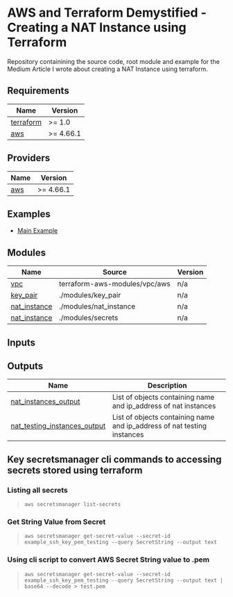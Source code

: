 # AWS and Terraform Demystified - Creating a NAT Instance using Terraform

Repository containining the source code, root module and example for the Medium Article I wrote about creating a NAT Instance using terraform.


## Requirements

| Name | Version |
|------|---------|
| <a name="requirement_terraform"></a> [terraform](#requirement\_terraform) | >= 1.0 |
| <a name="requirement_aws"></a> [aws](#requirement\_aws) | >= 4.66.1 |

## Providers

| Name | Version |
|------|---------|
| <a name="provider_aws"></a> [aws](#provider\_aws) | >= 4.66.1 |

## Examples

- [Main Example](https://github.com/Mark-Barbaric/aws-and-terraform-demystified-nat-instance)

## Modules

| Name | Source | Version |
|------|--------|---------|
| <a name="vpc"></a> [vpc](https://github.com/terraform-aws-modules/terraform-aws-vpc) | terraform-aws-modules/vpc/aws | n/a |
| <a name="key_pair"></a> [key_pair](#module\key_pair) | ./modules/key_pair | n/a |
| <a name="nat_instance"></a> [nat_instance](#module\nat_instance) | ./modules/nat_instance | n/a |
| <a name="secrets"></a> [nat_instance](#module\secrets) | ./modules/secrets | n/a |

## Inputs


## Outputs


| Name | Description |
|------|-------------|
| <a name="nat_instances_output"></a> [nat_instances_output](#modules/nat_instance) | List of objects containing name and ip_address of nat instances |
| <a name="nat_testing_instances_output"></a> [nat_testing_instances_output](#/module/nat_instance) | List of objects containing name and ip_address of nat testing instances |

## Key secretsmanager cli commands to accessing secrets stored using terraform

### Listing all secrets

>`aws secretsmanager list-secrets`

### Get String Value from Secret

>`aws secretsmanager get-secret-value --secret-id example_ssh_key_pem_testing --query SecretString --output text`

### Using cli script to convert AWS Secret String value to .pem

>`aws secretsmanager get-secret-value --secret-id example_ssh_key_pem_testing --query SecretString --output text | base64 --decode > test.pem`